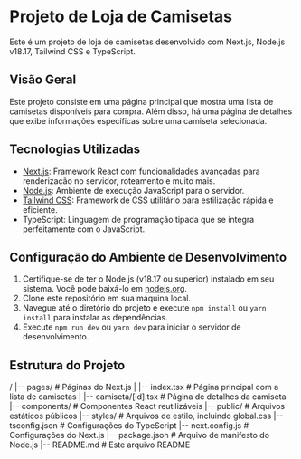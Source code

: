 # Projeto de Loja de Camisetas

Este é um projeto de loja de camisetas desenvolvido com Next.js, Node.js v18.17, Tailwind CSS e TypeScript.

## Visão Geral

Este projeto consiste em uma página principal que mostra uma lista de camisetas disponíveis para compra. Além disso, há uma página de detalhes que exibe informações específicas sobre uma camiseta selecionada.

## Tecnologias Utilizadas

- [Next.js](https://nextjs.org/): Framework React com funcionalidades avançadas para renderização no servidor, roteamento e muito mais.
- [Node.js](https://nodejs.org/): Ambiente de execução JavaScript para o servidor.
- [Tailwind CSS](https://tailwindcss.com/): Framework de CSS utilitário para estilização rápida e eficiente.
- TypeScript: Linguagem de programação tipada que se integra perfeitamente com o JavaScript.

## Configuração do Ambiente de Desenvolvimento

1. Certifique-se de ter o Node.js (v18.17 ou superior) instalado em seu sistema. Você pode baixá-lo em [nodejs.org](https://nodejs.org/).
2. Clone este repositório em sua máquina local.
3. Navegue até o diretório do projeto e execute `npm install` ou `yarn install` para instalar as dependências.
4. Execute `npm run dev` ou `yarn dev` para iniciar o servidor de desenvolvimento.

## Estrutura do Projeto

/
|-- pages/ # Páginas do Next.js
| |-- index.tsx # Página principal com a lista de camisetas
| |-- camiseta/[id].tsx # Página de detalhes da camiseta
|-- components/ # Componentes React reutilizáveis
|-- public/ # Arquivos estáticos públicos
|-- styles/ # Arquivos de estilo, incluindo global.css
|-- tsconfig.json # Configurações do TypeScript
|-- next.config.js # Configurações do Next.js
|-- package.json # Arquivo de manifesto do Node.js
|-- README.md # Este arquivo README
